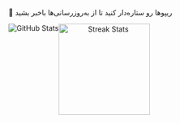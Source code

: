 🌟 ریپوها رو ستاره‌دار کنید تا از به‌روزرسانی‌ها باخبر بشید
<div align="center" style="display: flex; gap: 0;">
  <img src="https://github-readme-stats.vercel.app/api?username=sinavm&include_all_commits=true&count_private=true&show_icons=true&line_height=20&title_color=7A7ADB&icon_color=2234AE&text_color=D3D3D3&bg_color=0,000000,130F40" alt="GitHub Stats">
  <img height="180em" src="https://github-readme-streak-stats.herokuapp.com/?user=sinavm&hide_border=true" alt="Streak Stats">
</div>